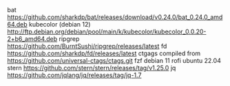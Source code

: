 bat         https://github.com/sharkdp/bat/releases/download/v0.24.0/bat_0.24.0_amd64.deb
kubecolor   (debian 12) http://ftp.debian.org/debian/pool/main/k/kubecolor/kubecolor_0.0.20-2+b6_amd64.deb
ripgrep     https://github.com/BurntSushi/ripgrep/releases/latest
fd          https://github.com/sharkdp/fd/releases/latest
ctgags      compiled from https://github.com/universal-ctags/ctags.git
fzf         debian 11
rofi        ubuntu 22.04
stern       https://github.com/stern/stern/releases/tag/v1.25.0
jq          https://github.com/jqlang/jq/releases/tag/jq-1.7
